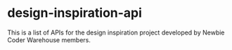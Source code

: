 # design-inspiration-api
This is a list of APIs for the design inspiration project developed by Newbie Coder Warehouse members.
